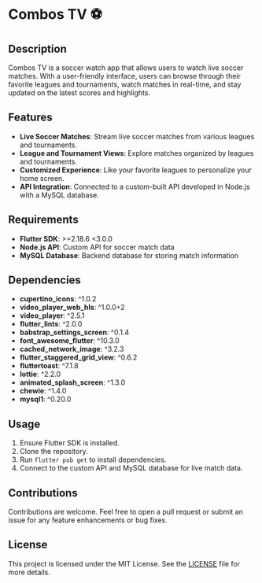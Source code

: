 # Combos TV ⚽️

## Description

Combos TV is a soccer watch app that allows users to watch live soccer matches. With a user-friendly interface, users can browse through their favorite leagues and tournaments, watch matches in real-time, and stay updated on the latest scores and highlights.

## Features

- **Live Soccer Matches**: Stream live soccer matches from various leagues and tournaments.
- **League and Tournament Views**: Explore matches organized by leagues and tournaments.
- **Customized Experience**: Like your favorite leagues to personalize your home screen.
- **API Integration**: Connected to a custom-built API developed in Node.js with a MySQL database.

## Requirements

- **Flutter SDK**: >=2.18.6 <3.0.0
- **Node.js API**: Custom API for soccer match data
- **MySQL Database**: Backend database for storing match information

## Dependencies

- **cupertino_icons**: ^1.0.2
- **video_player_web_hls**: ^1.0.0+2
- **video_player**: ^2.5.1
- **flutter_lints**: ^2.0.0
- **babstrap_settings_screen**: ^0.1.4
- **font_awesome_flutter**: ^10.3.0
- **cached_network_image**: ^3.2.3
- **flutter_staggered_grid_view**: ^0.6.2
- **fluttertoast**: ^7.1.8
- **lottie**: ^2.2.0
- **animated_splash_screen**: ^1.3.0
- **chewie**: ^1.4.0
- **mysql1**: ^0.20.0

## Usage

1. Ensure Flutter SDK is installed.
2. Clone the repository.
3. Run `flutter pub get` to install dependencies.
4. Connect to the custom API and MySQL database for live match data.

## Contributions

Contributions are welcome. Feel free to open a pull request or submit an issue for any feature enhancements or bug fixes.

## License

This project is licensed under the MIT License. See the [LICENSE](LICENSE) file for more details.
